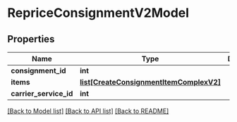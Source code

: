 # RepriceConsignmentV2Model

## Properties
Name | Type | Description | Notes
------------ | ------------- | ------------- | -------------
**consignment_id** | **int** |  | [optional] 
**items** | [**list[CreateConsignmentItemComplexV2]**](CreateConsignmentItemComplexV2.md) |  | [optional] 
**carrier_service_id** | **int** |  | [optional] 

[[Back to Model list]](../README.md#documentation-for-models) [[Back to API list]](../README.md#documentation-for-api-endpoints) [[Back to README]](../README.md)

